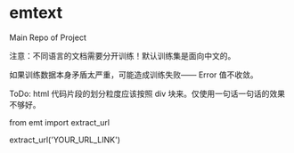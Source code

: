 emtext
======

Main Repo of Project

注意：不同语言的文档需要分开训练！默认训练集是面向中文的。

如果训练数据本身矛盾太严重，可能造成训练失败—— Error 值不收敛。

ToDo: html 代码片段的划分粒度应该按照 div 块来。仅使用一句话一句话的效果不够好。


from emt import extract_url

extract_url('YOUR_URL_LINK')

